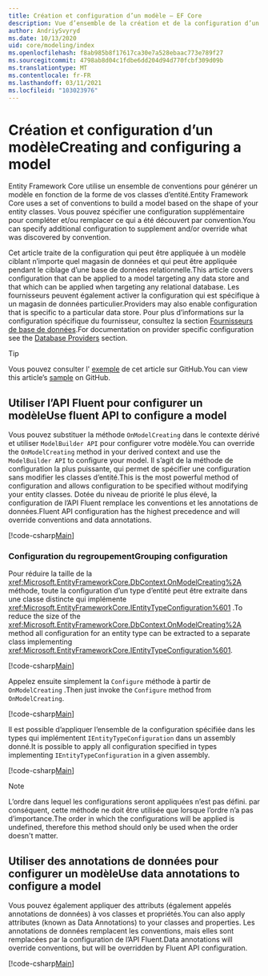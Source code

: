 ```yaml
---
title: Création et configuration d’un modèle – EF Core
description: Vue d’ensemble de la création et de la configuration d’un modèle avec Entity Framework Core.
author: AndriySvyryd
ms.date: 10/13/2020
uid: core/modeling/index
ms.openlocfilehash: f8ab985b8f17617ca30e7a528ebaac773e789f27
ms.sourcegitcommit: 4798ab8d04c1fdbe6dd204d94d770fcbf309d09b
ms.translationtype: MT
ms.contentlocale: fr-FR
ms.lasthandoff: 03/11/2021
ms.locfileid: "103023976"
---
```

# <a name="creating-and-configuring-a-model"></a><span data-ttu-id="44b89-103">Création et configuration d’un modèle</span><span class="sxs-lookup"><span data-stu-id="44b89-103">Creating and configuring a model</span></span>

<span data-ttu-id="44b89-104">Entity Framework Core utilise un ensemble de conventions pour générer un modèle en fonction de la forme de vos classes d’entité.</span><span class="sxs-lookup"><span data-stu-id="44b89-104">Entity Framework Core uses a set of conventions to build a model based on the shape of your entity classes.</span></span> <span data-ttu-id="44b89-105">Vous pouvez spécifier une configuration supplémentaire pour compléter et/ou remplacer ce qui a été découvert par convention.</span><span class="sxs-lookup"><span data-stu-id="44b89-105">You can specify additional configuration to supplement and/or override what was discovered by convention.</span></span>

<span data-ttu-id="44b89-106">Cet article traite de la configuration qui peut être appliquée à un modèle ciblant n’importe quel magasin de données et qui peut être appliquée pendant le ciblage d’une base de données relationnelle.</span><span class="sxs-lookup"><span data-stu-id="44b89-106">This article covers configuration that can be applied to a model targeting any data store and that which can be applied when targeting any relational database.</span></span> <span data-ttu-id="44b89-107">Les fournisseurs peuvent également activer la configuration qui est spécifique à un magasin de données particulier.</span><span class="sxs-lookup"><span data-stu-id="44b89-107">Providers may also enable configuration that is specific to a particular data store.</span></span> <span data-ttu-id="44b89-108">Pour plus d’informations sur la configuration spécifique du fournisseur, consultez la section [Fournisseurs de base de données](xref:core/providers/index).</span><span class="sxs-lookup"><span data-stu-id="44b89-108">For documentation on provider specific configuration see the [Database Providers](xref:core/providers/index) section.</span></span>

> [!TIP]
> <span data-ttu-id="44b89-109">Vous pouvez consulter l' [exemple](https://github.com/dotnet/EntityFramework.Docs/tree/main/samples) de cet article sur GitHub.</span><span class="sxs-lookup"><span data-stu-id="44b89-109">You can view this article’s [sample](https://github.com/dotnet/EntityFramework.Docs/tree/main/samples) on GitHub.</span></span>

## <a name="use-fluent-api-to-configure-a-model"></a><span data-ttu-id="44b89-110">Utiliser l’API Fluent pour configurer un modèle</span><span class="sxs-lookup"><span data-stu-id="44b89-110">Use fluent API to configure a model</span></span>

<span data-ttu-id="44b89-111">Vous pouvez substituer la méthode `OnModelCreating` dans le contexte dérivé et utiliser `ModelBuilder API` pour configurer votre modèle.</span><span class="sxs-lookup"><span data-stu-id="44b89-111">You can override the `OnModelCreating` method in your derived context and use the `ModelBuilder API` to configure your model.</span></span> <span data-ttu-id="44b89-112">Il s’agit de la méthode de configuration la plus puissante, qui permet de spécifier une configuration sans modifier les classes d’entité.</span><span class="sxs-lookup"><span data-stu-id="44b89-112">This is the most powerful method of configuration and allows configuration to be specified without modifying your entity classes.</span></span> <span data-ttu-id="44b89-113">Dotée du niveau de priorité le plus élevé, la configuration de l’API Fluent remplace les conventions et les annotations de données.</span><span class="sxs-lookup"><span data-stu-id="44b89-113">Fluent API configuration has the highest precedence and will override conventions and data annotations.</span></span>

[!code-csharp[Main](../../../samples/core/Modeling/FluentAPI/Required.cs?highlight=12-14)]

### <a name="grouping-configuration"></a><span data-ttu-id="44b89-114">Configuration du regroupement</span><span class="sxs-lookup"><span data-stu-id="44b89-114">Grouping configuration</span></span>

<span data-ttu-id="44b89-115">Pour réduire la taille de la <xref:Microsoft.EntityFrameworkCore.DbContext.OnModelCreating%2A> méthode, toute la configuration d’un type d’entité peut être extraite dans une classe distincte qui implémente <xref:Microsoft.EntityFrameworkCore.IEntityTypeConfiguration%601> .</span><span class="sxs-lookup"><span data-stu-id="44b89-115">To reduce the size of the <xref:Microsoft.EntityFrameworkCore.DbContext.OnModelCreating%2A> method all configuration for an entity type can be extracted to a separate class implementing <xref:Microsoft.EntityFrameworkCore.IEntityTypeConfiguration%601>.</span></span>

[!code-csharp[Main](../../../samples/core/Modeling/FluentAPI/EntityTypeConfiguration.cs?Name=IEntityTypeConfiguration)]

<span data-ttu-id="44b89-116">Appelez ensuite simplement la `Configure` méthode à partir de `OnModelCreating` .</span><span class="sxs-lookup"><span data-stu-id="44b89-116">Then just invoke the `Configure` method from `OnModelCreating`.</span></span>

[!code-csharp[Main](../../../samples/core/Modeling/FluentAPI/EntityTypeConfiguration.cs?Name=ApplyIEntityTypeConfiguration)]

<span data-ttu-id="44b89-117">Il est possible d’appliquer l’ensemble de la configuration spécifiée dans les types qui implémentent `IEntityTypeConfiguration` dans un assembly donné.</span><span class="sxs-lookup"><span data-stu-id="44b89-117">It is possible to apply all configuration specified in types implementing `IEntityTypeConfiguration` in a given assembly.</span></span>

[!code-csharp[Main](../../../samples/core/Modeling/FluentAPI/EntityTypeConfiguration.cs?Name=ApplyConfigurationsFromAssembly)]

> [!NOTE]
> <span data-ttu-id="44b89-118">L’ordre dans lequel les configurations seront appliquées n’est pas défini. par conséquent, cette méthode ne doit être utilisée que lorsque l’ordre n’a pas d’importance.</span><span class="sxs-lookup"><span data-stu-id="44b89-118">The order in which the configurations will be applied is undefined, therefore this method should only be used when the order doesn't matter.</span></span>

## <a name="use-data-annotations-to-configure-a-model"></a><span data-ttu-id="44b89-119">Utiliser des annotations de données pour configurer un modèle</span><span class="sxs-lookup"><span data-stu-id="44b89-119">Use data annotations to configure a model</span></span>

<span data-ttu-id="44b89-120">Vous pouvez également appliquer des attributs (également appelés annotations de données) à vos classes et propriétés.</span><span class="sxs-lookup"><span data-stu-id="44b89-120">You can also apply attributes (known as Data Annotations) to your classes and properties.</span></span> <span data-ttu-id="44b89-121">Les annotations de données remplacent les conventions, mais elles sont remplacées par la configuration de l’API Fluent.</span><span class="sxs-lookup"><span data-stu-id="44b89-121">Data annotations will override conventions, but will be overridden by Fluent API configuration.</span></span>

[!code-csharp[Main](../../../samples/core/Modeling/DataAnnotations/Required.cs?highlight=15)]

